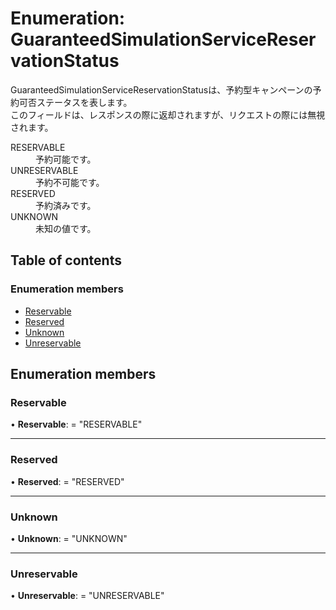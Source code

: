 # Enumeration: GuaranteedSimulationServiceReservationStatus


<div lang=\"ja\"> GuaranteedSimulationServiceReservationStatusは、予約型キャンペーンの予約可否ステータスを表します。<br> このフィールドは、レスポンスの際に返却されますが、リクエストの際には無視されます。 </div>  <dl class=term>   <dt class=\"term__item\">RESERVABLE</dt>   <dd class=\"term__desc\"><span lang=\"ja\">予約可能です。</span></dd>   <dt class=\"term__item\">UNRESERVABLE</dt>   <dd class=\"term__desc\"><span lang=\"ja\">予約不可能です。</span></dd>   <dt class=\"term__item\">RESERVED</dt>   <dd class=\"term__desc\"><span lang=\"ja\">予約済みです。</span></dd>   <dt class=\"term__item\">UNKNOWN</dt>   <dd class=\"term__desc\"><span lang=\"ja\">未知の値です。</span></dd> </dl>

## Table of contents

### Enumeration members

- [Reservable](guaranteedsimulationservicereservationstatus.md#reservable)
- [Reserved](guaranteedsimulationservicereservationstatus.md#reserved)
- [Unknown](guaranteedsimulationservicereservationstatus.md#unknown)
- [Unreservable](guaranteedsimulationservicereservationstatus.md#unreservable)

## Enumeration members

### Reservable

• **Reservable**: = "RESERVABLE"

___

### Reserved

• **Reserved**: = "RESERVED"

___

### Unknown

• **Unknown**: = "UNKNOWN"

___

### Unreservable

• **Unreservable**: = "UNRESERVABLE"
